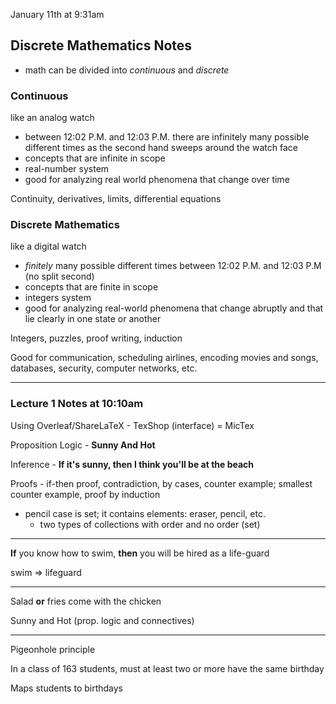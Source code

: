 January 11th at 9:31am

## Discrete Mathematics Notes

- math can be divided into *continuous* and *discrete*

### Continuous

like an analog watch

-  between 12:02 P.M. and 12:03 P.M. there are infinitely many possible different times as the second hand sweeps around the watch face
- concepts that are infinite in scope
- real-number system
- good for analyzing real world phenomena that change over time 

Continuity, derivatives, limits, differential equations

### Discrete Mathematics

like a digital watch

-  *finitely* many possible different times between 12:02 P.M. and 12:03 P.M (no split second)
- concepts that are finite in scope
- integers system
- good for analyzing real-world phenomena that change abruptly and that lie clearly in one state or another

Integers, puzzles, proof writing, induction

Good for communication, scheduling airlines, encoding movies and songs, databases, security, computer networks, etc.

---

### Lecture 1 Notes at 10:10am

Using Overleaf/ShareLaTeX - TexShop (interface) = MicTex

Proposition Logic - **Sunny And Hot**

Inference - **If it's sunny, then I think you'll be at the beach**

Proofs - if-then proof, contradiction, by cases, counter example; smallest counter example, proof by induction

- pencil case is set; it contains elements: eraser, pencil, etc.
  - two types of collections with order and no order (set)

---

**If** you know how to swim, **then** you will be hired as a life-guard

swim => lifeguard 

---

Salad **or** fries come with the chicken

Sunny and Hot (prop. logic and connectives)

---

Pigeonhole principle

In a class of 163 students, must at least two or more have the same birthday

Maps students to birthdays



